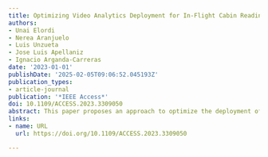 ```yaml
---
title: Optimizing Video Analytics Deployment for In-Flight Cabin Readiness Verification
authors:
- Unai Elordi
- Nerea Aranjuelo
- Luis Unzueta
- Jose Luis Apellaniz
- Ignacio Arganda-Carreras
date: '2023-01-01'
publishDate: '2025-02-05T09:06:52.045193Z'
publication_types:
- article-journal
publication: '*IEEE Access*'
doi: 10.1109/ACCESS.2023.3309050
abstract: This paper proposes an approach to optimize the deployment of on-board video analytics for checking the correct positioning of luggage in aircraft cabins. The system consists of embedded cameras installed on top of the cabin and a heterogeneous embedded processor. Each camera covers multiple regions of interest (i.e., multiple seats or aisle sections) to minimize the number of cameras required. Each image region is processed by a separate image classification algorithm trained with the expected kind of visual appearance considering the effect of perspective and lens distortion. They classify these regions as correct or incorrect for cabin readiness by exploiting the hierarchical structure of classes composed of different configurations of passengers’ and objects’ presence or absence and the objects’ location. Our approach leverages semantic distances between classes to guide prototypical neural networks for multi-tasking between the main classification (i.e., correct or incorrect status) and auxiliary attributes (i.e., scene configurations), learning robust features from different data domains (i.e., various cabins, real or synthetic). The processing pipeline optimizes response delay and power consumption by leveraging embedded processors’ computing capabilities. We carried out experiments in a cabin mockup with a Jetson AGX Xavier, efficiently obtaining better-quality descriptive information from the scene to improve the system’s accuracy compared to alternative state-of-the-art methods.
links:
- name: URL
  url: https://doi.org/10.1109/ACCESS.2023.3309050

---
```

